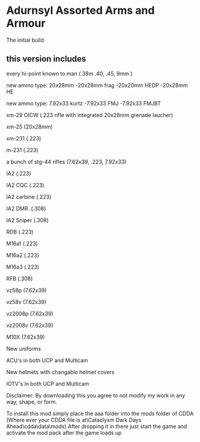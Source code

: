 # Adurnsyl Assorted Arms and Armour

The initial build

this version includes
----------------------------------
every hi-point known to man (.38m .40, .45, 9mm )

new ammo type: 20x28mm
   -20x28mm frag
   -20x20mm HEDP
   -20x28mm HE

new ammo type: 7.92x33 kurtz
   -7.92x33 FMJ
   -7.92x33 FMJBT

xm-29 OICW (.223 rifle with integrated 20x28mm grenade laucher)

xm-25 (20x28mm)

xm-231 (.223)

m-231 (.223)

a bunch of stg-44 rifles (7.62x39, .223, 7.92x33)

IA2 (.223)

IA2 CQC (.223)

IA2 carbine (.223)

IA2 DMR .(.308)

IA2 Sniper (.308)

RDB (.223)

M16a1 (.223)

M16a2 (.223)

M16a3 (.223)

RFB (.308)

vz58p (7.62x39)

vz58v (7.62x39)

vz2008p (7.62x39)

vz2008v (7.62x39)

M10X (7.62x39)

New uniforms

ACU's in both UCP and Multicam

New helmets with changable helmet covers

IOTV's in both UCP and Multicam


Disclaimer: By downloading this you agree to not modify my work in any way, shape, or form.


To install this mod simply place the aaa folder into the mods folder of CDDA (Where ever your CDDA file is at\Cataclysm Dark Days Ahead\cdda\data\mods)
After dropping it in there just start the game and activate the mod pack after the game loads up
